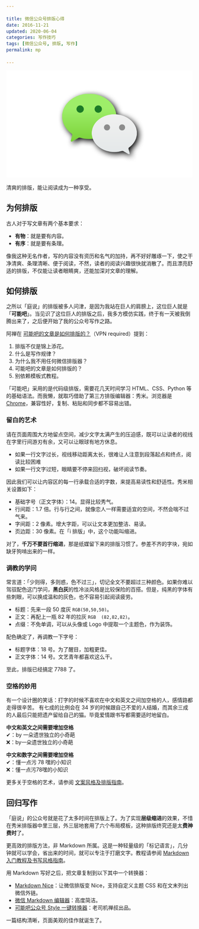 ```yaml
---

title: 微信公众号排版心得   
date: 2016-11-21     
updated: 2020-06-04    
categories: 写作技巧  
tags: [微信公众号, 排版, 写作]
permalink: mp 

---
```


![wechat](mp/wechat.png)

清爽的排版，能让阅读成为一种享受。

<!-- more -->


## 为何排版

古人对于写文章有两个基本要求：

- **有物**：就是要有内容。
- **有序**：就是要有条理。

像我这种无名作者，写的内容没有资历和名气的加持，再不好好雕琢一下，使之干净清爽、条理清晰、便于阅读，不然，读者的阅读兴趣很快就消散了。而且漂亮舒适的排版，不仅能让读者眼睛爽，还能加深对文章的理解。  


## 如何排版

之所以「庭说」的排版被多人问津，是因为我站在巨人的肩膀上，这位巨人就是「**可能吧**」。当见识了这位巨人的排版之后，我多方模仿实践，终于有一天被我倒腾出来了，之后便开始了我的公众号写作之路。

阿禅在 [可能吧的文章是如何排版的？](https://kenengba.com/post/3507.html)（VPN required）提到：

1. 排版不仅是锦上添花。
2. 什么是写作规律？
3. 为什么我不用任何微信排版器？
4. 可能吧的文章是如何排版的？
5. 别依赖模板式教程。

「可能吧」采用的是代码级排版，需要花几天时间学习 HTML、CSS、Python 等的基础语法。而我懒，就取巧借助了第三方排版编辑器：秀米。浏览器是 [Chrome](https://tingtalk.me/chrome/)，兼容性好，复制、粘贴和同步都不容易出错。


### 留白的艺术

请在页面周围大方地留点空间，减少文字太满产生的压迫感，既可以让读者的视线在字里行间游刃有余，又可以让眼球有地方休息。

- 如果一行文字过长，视线移动距离太长，很难让人注意到段落起点和终点，阅读比较困难
- 如果一行文字过短，眼睛要不停来回扫视，破坏阅读节奏。

因此我们可以让内容区的每一行承载合适的字数，来提高易读性和舒适性。秀米相关设置如下：

- 基础字号（正文字体）：14。显得比较秀气。
- 行间距：1.7 倍。行与行之间，就像恋人一样需要适宜的空间，不然会喘不过气来。
- 字间距：2 像素。增大字距，可以让文本更加整洁、易读。
- 页边距：30 像素。在「i 排版」中，这个功能叫缩进。

对了，**千万不要首行缩进**，那是纸媒留下来的排版习惯了。参差不齐的字块，宛如缺牙狗啃出来的一样。



### 调教的学问

常言道：「少则得，多则惑，色不过三」，切记全文不要超过三种颜色。如果你难以驾驭配色这门学问，**黑白灰**的性冷淡风格是比较保险的百搭。但是，纯黑的字体有些刺眼，可以换成温和的灰色，也不容易引起阅读疲劳。

- 标题：先来一段 50 度灰 `RGB(50,50,50)`。
- 正文：再配上一瓶 82 年的拉灰 `RGB  (82,82,82)`。
- 点缀：不免单调，可以从头像或 Logo 中提取一个主题色，作为装饰。

配色确定了，再调教一下字号：

- 标题字体：18 号。为了醒目，加粗更佳。
- 正文字体：14 号。文艺青年都喜欢这么干。

至此，排版已经搞定 7788 了。



### 空格的妙用

有一个设计圈的笑话：打字的时候不喜欢在中文和英文之间加空格的人，感情路都走得很辛苦。  有七成的比例会在 34 岁的时候跟自己不爱的人结婚，而其余三成的人最后只能把遗产留给自己的猫。毕竟爱情跟书写都需要适时地留白。  

**中文和英文之间需要增加空格**  
✔：by 一朵遗世独立的小奇葩  
❌：by一朵遗世独立的小奇葩

**中文和数字之间需要增加空格**  
✔：懂一点污 78 嘿的小知识  
❌：懂一点污78嘿的小知识

更多关于空格的艺术，请参阅 [文案风格及排版指南](https://tingtalk.me/style-guide/)。



## 回归写作

「庭说」的公众号就是花了太多时间在排版上了。为了实现**层级缩进**的效果，不惜在秀米排版器中里三层，外三层地套用了六个布局模板，这种排版终究还是太**费神费时**了。

更高效的排版方法，非 Markdown 所属。这是一种轻量级的「标记语言」，几分钟就可以学会，省出来的时间，就可以专注于打磨文字。教程请参阅 [Markdown 入门教程及书写风格指南](https://tingtalk.me/markdown/)。

用 Markdown 写好之后，把文章复制到以下其中一个转换器：

- [Markdown Nice](https://mdnice.com/)：让微信排版变 Nice，支持自定义主题 CSS 和在文末列出微信外链。
- [微信 Markdown 编辑器](https://doocs.github.io/md/)：高度简洁。
- [可能吧公众号 Style 一键转换器](https://knb.im/mp/)：老司机禅叔出品。

一篇结构清晰，页面美观的佳作就诞生了。
